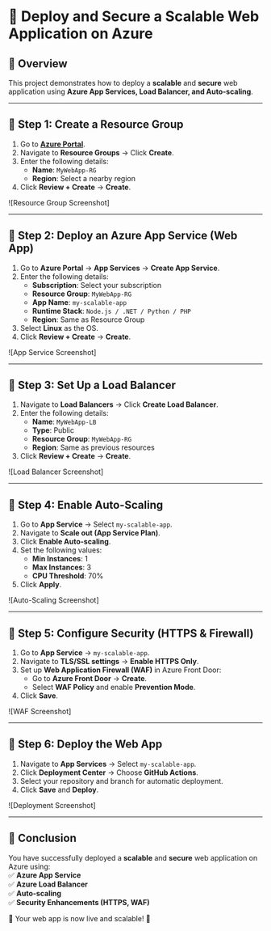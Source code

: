 # 🚀 Deploy and Secure a Scalable Web Application on Azure  

## 📝 Overview  
This project demonstrates how to deploy a **scalable** and **secure** web application using **Azure App Services, Load Balancer, and Auto-scaling**.

---

## 🔹 Step 1: Create a Resource Group  
1. Go to **[Azure Portal](https://portal.azure.com/)**.  
2. Navigate to **Resource Groups** → Click **Create**.  
3. Enter the following details:  
   - **Name**: `MyWebApp-RG`  
   - **Region**: Select a nearby region  
4. Click **Review + Create** → **Create**.  

![Resource Group Screenshot]

---

## 🔹 Step 2: Deploy an Azure App Service (Web App)  
1. Go to **Azure Portal** → **App Services** → **Create App Service**.  
2. Enter the following details:  
   - **Subscription**: Select your subscription  
   - **Resource Group**: `MyWebApp-RG`  
   - **App Name**: `my-scalable-app`  
   - **Runtime Stack**: `Node.js / .NET / Python / PHP`  
   - **Region**: Same as Resource Group  
3. Select **Linux** as the OS.  
4. Click **Review + Create** → **Create**.  

![App Service Screenshot]

---

## 🔹 Step 3: Set Up a Load Balancer  
1. Navigate to **Load Balancers** → Click **Create Load Balancer**.  
2. Enter the following details:  
   - **Name**: `MyWebApp-LB`  
   - **Type**: Public  
   - **Resource Group**: `MyWebApp-RG`  
   - **Region**: Same as previous resources  
3. Click **Review + Create** → **Create**.  

![Load Balancer Screenshot]

---

## 🔹 Step 4: Enable Auto-Scaling  
1. Go to **App Service** → Select `my-scalable-app`.  
2. Navigate to **Scale out (App Service Plan)**.  
3. Click **Enable Auto-scaling**.  
4. Set the following values:  
   - **Min Instances**: 1  
   - **Max Instances**: 3  
   - **CPU Threshold**: 70%  
5. Click **Apply**.  

![Auto-Scaling Screenshot]

---

## 🔹 Step 5: Configure Security (HTTPS & Firewall)  
1. Go to **App Service** → `my-scalable-app`.  
2. Navigate to **TLS/SSL settings** → **Enable HTTPS Only**.  
3. Set up **Web Application Firewall (WAF)** in Azure Front Door:  
   - Go to **Azure Front Door** → **Create**.  
   - Select **WAF Policy** and enable **Prevention Mode**.  
4. Click **Save**.  

![WAF Screenshot]

---

## 🔹 Step 6: Deploy the Web App  
1. Navigate to **App Services** → Select `my-scalable-app`.  
2. Click **Deployment Center** → Choose **GitHub Actions**.  
3. Select your repository and branch for automatic deployment.  
4. Click **Save** and **Deploy**.  

![Deployment Screenshot]

---

## 📌 Conclusion  
You have successfully deployed a **scalable** and **secure** web application on Azure using:  
✅ **Azure App Service**  
✅ **Azure Load Balancer**  
✅ **Auto-scaling**  
✅ **Security Enhancements (HTTPS, WAF)**  

🎉 Your web app is now live and scalable! 🚀  

